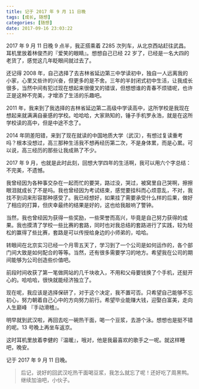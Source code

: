 ```yaml
---
title: 记于 2017 年 9 月 11 日晚
tags: [成长, 随想]
categories: [随想]
date: 2017-09-16 23:03:22
---
```


2017 年 9 月 11 日晚 9 点半，我正搭乘着 Z285 次列车，从北京西站赶往武昌。耳机里放着林俊杰的『爱笑的眼睛』。想想自己已经 22 岁了，已经是一名大四的老货了，感觉这几年眨眼间就过去了。

<!-- more -->

还记得 2008 年，自己选择了去吉林省延边第三中学读初中，独自一人远离我的小家，心里又些许的兴奋，但更多的是不舍。三年的半封闭式初中生活，让我成长很多，当然中间有犯过现在想起来很傻叉的错误，但想想谁的青春不烦错呢，也许正是这种不完美，才增添了生活的乐趣吧。

2011 年，我来到了我选择的吉林省延边第二高级中学读高中，这所学校是我现在想起来就满满自豪感的学校。哈哈哈，大家熟知的，锤子手机罗永浩，就是在这所学校读的高中，但是中途不念了。

2014 年阴差阳错，来到了现在就读的中国地质大学（武汉），有想过复读重考吗？根本没想过，高三那种生活我不想再经历第二次，不是身体累，而是心累。可以说，高三经历的那些让我成熟了不少。

2017 年 9 月，也就是此时此刻，回想大学四年的生活啊，我可以用六个字总结：不完美，不遗憾。

我曾经因为各种事交杂在一起而忙的要哭，路过没，哭过，被窝里自己哭啊，擦擦眼泪就成长了不是吗。我也曾经因为考试结束，感觉要挂科而心烦意乱，不对，我找不到词来形容那种感受了。我已经想好，如果挂了需要承受什么样的后果，做好了相应的打算，但庆幸最终的结果是好的，这也给我敲响了警钟。

当然，我也曾经因为获得一些奖励，一些荣誉而高兴，毕竟是自己努力获得的成果。我也摸清了学校一些比赛的套路，同时也对我总结的套路进行了实践，较为轻松的赢得了些比赛，套路是可以传授给身边的小师弟的，哈哈。

转眼间在北京实习已经一个月零五天了，学习到了一个公司是如何运作的，各个部门间大致是如何配合的等等。当然，还有很多需要学习的地方。希望我在公司的期间能够为公司创造些价值吧。

前段时间收获了第一笔做网站的几千块收入，不用和父母要钱换了个手机，还挺开心的。哈哈哈，很快就能经济独立了。

现在呢，我应该是选择保研了，对于这个决定，我不置可否。只希望自己能够不忘初心，努力朝着自己心中的方向努力前行。希望毕业能赚大钱，迎娶白富美，走向人生巅峰 『手动滑稽』。

明早就到武汉啦，再回去吃一碗热干面，喝一个豆浆，去游个泳。想想也是挺不错的呢。13 号晚上再坐车返京。

这时耳机里放着李健的『温暖』，哦对，他是我最喜欢的歌手之一呢。就这样睡吧，晚安。

记于 2017 年 9 月 11 日晚。

> 后记，说好的回武汉吃热干面喝豆浆，我怎么就忘了呢！还好吃了周黑鸭。继续加油吧，小伙子。
